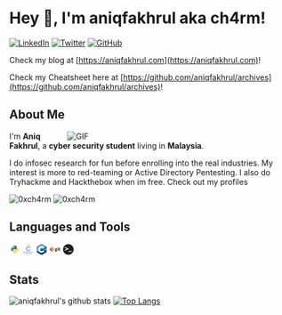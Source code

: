 # Hey 👋, I'm aniqfakhrul aka ch4rm!

<a href="https://www.linkedin.com/in/aniqfakhrul" target="_blank"><img src="https://img.shields.io/badge/LinkedIn-%230077B5.svg?&style=flat-square&logo=linkedin&logoColor=white" alt="LinkedIn"></a>
<a href="https://twitter.com/aniqfakhrul" target="_blank"><img src="https://img.shields.io/badge/-Twitter-1ca0f1?style=flat-square&labelColor=1ca0f1&logo=twitter&logoColor=white" alt="Twitter"></a>
<a href="https://github.com/aniqfakhrul/" target="_blank"><img src="https://img.shields.io/badge/-GitHub-181717?style=flat-square&logo=github" alt="GitHub"></a>

Check my blog at [https://aniqfakhrul.com](https://aniqfakhrul.com)!

Check my Cheatsheet here at [https://github.com/aniqfakhrul/archives](https://github.com/aniqfakhrul/archives)!

## About Me

<img align="right" width=400 alt="GIF" src="https://media.discordapp.net/attachments/710377054398447636/838654139323777024/create-an-animated-gif-pixelstyle-chibi-avatar.gif" />

I'm **Aniq Fakhrul**, a **cyber security student** living in **Malaysia**. 

I do infosec research for fun before enrolling into the real industries. My interest is more to red-teaming or Active Directory Pentesting. I also do Tryhackme and Hackthebox when im free. Check out my profiles

<break>
 
![0xch4rm](https://www.hackthebox.eu/badge/image/230714)
![0xch4rm](https://tryhackme-badges.s3.amazonaws.com/ch4rm.png)

## Languages and Tools

<code><img height="20" src="https://raw.githubusercontent.com/github/explore/80688e429a7d4ef2fca1e82350fe8e3517d3494d/topics/python/python.png"></code>
<code><img height="20" src="https://raw.githubusercontent.com/github/explore/80688e429a7d4ef2fca1e82350fe8e3517d3494d/topics/c/c.png"></code>
<code><img height="20" src="https://raw.githubusercontent.com/github/explore/80688e429a7d4ef2fca1e82350fe8e3517d3494d/topics/cpp/cpp.png"></code>
<code><img height="20" src="https://raw.githubusercontent.com/github/explore/80688e429a7d4ef2fca1e82350fe8e3517d3494d/topics/git/git.png"></code>
<code><img height="20" src="https://raw.githubusercontent.com/github/explore/80688e429a7d4ef2fca1e82350fe8e3517d3494d/topics/terminal/terminal.png"></code>

## Stats

![aniqfakhrul's github stats](https://github-readme-stats.vercel.app/api?username=aniqfakhrul&show_icons=true&hide_border=false&theme=tokyonight&count_private=true&hide_title=false)
[![Top Langs](https://github-readme-stats.vercel.app/api/top-langs/?username=aniqfakhrul&hide=html&theme=tokyonight&layout=compact)](https://github.com/anuraghazra/github-readme-stats)
